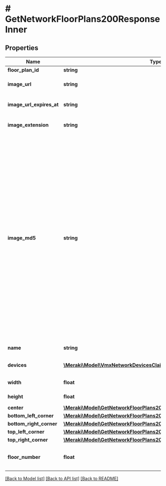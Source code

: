 # # GetNetworkFloorPlans200ResponseInner

## Properties

Name | Type | Description | Notes
------------ | ------------- | ------------- | -------------
**floor_plan_id** | **string** | Floor plan ID | [optional]
**image_url** | **string** | The url link for the floor plan image. | [optional]
**image_url_expires_at** | **string** | The time the image url link will expire. | [optional]
**image_extension** | **string** | The format type of the image. | [optional]
**image_md5** | **string** | The file contents (a base 64 encoded string) of your new image. Supported formats are PNG, GIF, and JPG. Note that all images are saved as PNG files, regardless of the format they are uploaded in. If you upload a new image, and you do NOT specify any new geolocation fields (&#39;center, &#39;topLeftCorner&#39;, etc), the floor plan will be recentered with no rotation in order to maintain the aspect ratio of your new image. | [optional]
**name** | **string** | The name of your floor plan. | [optional]
**devices** | [**\Meraki\Model\VmxNetworkDevicesClaim200Response[]**](VmxNetworkDevicesClaim200Response.md) | List of devices for the floorplan | [optional]
**width** | **float** | The width of your floor plan. | [optional]
**height** | **float** | The height of your floor plan. | [optional]
**center** | [**\Meraki\Model\GetNetworkFloorPlans200ResponseInnerCenter**](GetNetworkFloorPlans200ResponseInnerCenter.md) |  | [optional]
**bottom_left_corner** | [**\Meraki\Model\GetNetworkFloorPlans200ResponseInnerBottomLeftCorner**](GetNetworkFloorPlans200ResponseInnerBottomLeftCorner.md) |  | [optional]
**bottom_right_corner** | [**\Meraki\Model\GetNetworkFloorPlans200ResponseInnerBottomRightCorner**](GetNetworkFloorPlans200ResponseInnerBottomRightCorner.md) |  | [optional]
**top_left_corner** | [**\Meraki\Model\GetNetworkFloorPlans200ResponseInnerTopLeftCorner**](GetNetworkFloorPlans200ResponseInnerTopLeftCorner.md) |  | [optional]
**top_right_corner** | [**\Meraki\Model\GetNetworkFloorPlans200ResponseInnerTopRightCorner**](GetNetworkFloorPlans200ResponseInnerTopRightCorner.md) |  | [optional]
**floor_number** | **float** | The floor number of the floor within the building. | [optional]

[[Back to Model list]](../../README.md#models) [[Back to API list]](../../README.md#endpoints) [[Back to README]](../../README.md)
